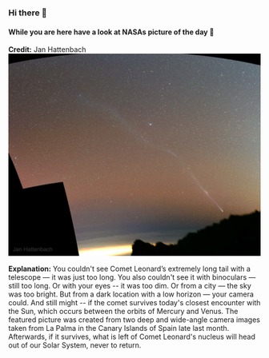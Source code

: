 <!-- You are a curios one 🔍 -->
### Hi there 👋 
#### While you are here have a look at NASAs picture of the day 🔭
**Credit:** Jan Hattenbach   
![Comet Leonard's Long Tail](img.png)   

**Explanation:** You couldn't see Comet Leonard’s extremely long tail with a telescope — it was just too long. You also couldn't see it with binoculars — still too long. Or with your eyes -- it was too dim. Or from a city — the sky was too bright. But from a dark location with a low horizon — your camera could. And still might -- if the comet survives today's closest encounter with the Sun, which occurs between the orbits of Mercury and Venus. The featured picture was created from two deep and wide-angle camera images taken from La Palma in the Canary Islands of Spain late last month.  Afterwards, if it survives, what is left of Comet Leonard's nucleus will head out of our Solar System, never to return.